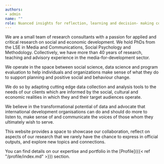 ```yaml
---
authors:
- admin
name: ""
role: Nuanced insights for reflection, learning and decision- making combining big and small data
---
```


We are a small team of research consultants with a passion for applied and critical research on social and economic development. We hold PhDs from the LSE in Media and Communications, Social Psychology and Methodology. Collectively, we have more than 40 years of research, teaching and advisory experience in the media-for-development sector. 

We operate in the space between social science, data science and program evaluation to help individuals and organizations make sense of what they do to support planning and positive social and behaviour change. 

We do so by adapting cutting edge data collection and analysis tools to the needs of our clients which are informed by the social, cultural and economic realities in which they and their target audiences operate. 

We believe in the transformational potential of data and advocate that international development organisations can do and should do more to listen to, make sense of and communicate the voices of those whom they ultimately wish to serve. 

This website provides a space to showcase our collaboration, reflect on aspects of our research that we rarely have the chance to express in official outputs, and explore new topics and connections.

You can find details on our expertise and portfolio in the [Profile]({{< ref "/profile/index.md" >}}) section.
